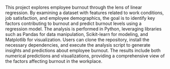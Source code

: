 This project explores employee burnout through the lens of linear regression. By examining a dataset with features related to work conditions, job satisfaction, and employee demographics, the goal is to identify key factors contributing to burnout and predict burnout levels using a regression model. The analysis is performed in Python, leveraging libraries such as Pandas for data manipulation, Scikit-learn for modeling, and Matplotlib for visualization. Users can clone the repository, install the necessary dependencies, and execute the analysis script to generate insights and predictions about employee burnout. The results include both numerical predictions and visualizations, providing a comprehensive view of the factors affecting burnout in the workplace. 
